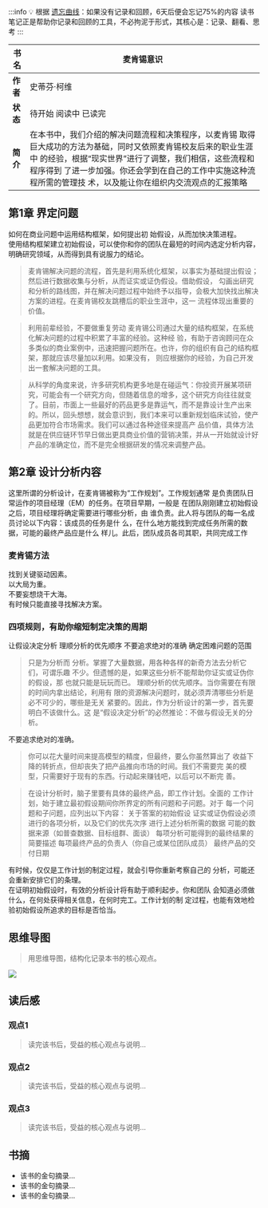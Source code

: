 :::info
💡  根据 [遗忘曲线](https://baike.baidu.com/item/%E9%81%97%E5%BF%98%E6%9B%B2%E7%BA%BF/7278665?fr=aladdin)：如果没有记录和回顾，6天后便会忘记75%的内容
      读书笔记正是帮助你记录和回顾的工具，不必拘泥于形式，其核心是：记录、翻看、思考
:::

| **书名** | 麦肯锡意识 |
| --- | --- |
| **作者** | 史蒂芬·柯维 |
| **状态** | 待开始 阅读中 已读完 |
| **简介** |  在本书中，我们介绍的解决问题流程和决策程序，以麦肯锡 取得巨大成功的方法为基础，同时又依照麦肯锡校友后来的职业生涯中 的经验，根据“现实世界”进行了调整，我们相信，这些流程和程序得到 了进一步加强。你还会学到在自己的工作中实施这种流程所需的管理技 术，以及能让你在组织内交流观点的汇报策略   |

## 第1章 界定问题
 如何在商业问题中运用结构框架，如何提出初 始假设，从而加快决策进程。  
 使用结构框架建立初始假设，可以使你和你的团队在最短的时间内选定分析内容，明确研究领域，从而得到具有说服力的结论。  
>  麦肯锡解决问题的流程，首先是利用系统化框架，以事实为基础提出假设；然后进行数据收集与分析，从而证实或证伪假设。借助假设， 勾画出研究和分析的路线图，并在解决问题过程中始终予以指导，会极大加快找出解决方案的进程。在麦肯锡校友跳槽后的职业生涯中，这一 流程体现出重要的价值。  

 

> 利用前辈经验，不要做重复劳动   麦肯锡公司通过大量的结构框架，在系统化解决问题的过程中积累了丰富的经验。这种经 验，有助于咨询顾问在众多类似的商业案例中，迅速把握问题所在。也许，你的组织有自己的结构框架，那就应该尽量加以利用。如果没有， 则应根据你的经验，为自己开发出一套解决问题的工具。  


>  从科学的角度来说，许多研究机构更多地是在碰运气：你投资开展某项研究，可能会有一个研究方向，但随着信息的增多，这个研究方向往往就变了。目前，市面上一些最好的药品更多是靠运气，而不是靠设计生产出来的。所以，回头想想，就会意识到，我们本来可以重新规划临床试验，使产品更加符合市场需求。我们可以通过各种途径来提高产 品价值，具体方法就是在供应链环节早日做出更具商业价值的营销决策，并从一开始就设计好产品的准确定位，而不是完全根据研发的情况来调整产品。  


##  第2章 设计分析内容  
 这里所谓的分析设计，在麦肯锡被称为“工作规划”。工作规划通常 是负责团队日常运作的项目经理（EM）的任务。在项目早期，一般是 在团队刚刚建立初始假设之后，项目经理将确定需要进行哪些分析，由 谁负责。此人将与团队的每一名成员讨论以下内容：该成员的任务是什 么，在什么地方能找到完成任务所需的数据，可能的最终产品应是什么 样儿。此后，团队成员各司其职，共同完成工作  
###  麦肯锡方法  
 找到关键驱动因素。  
 以大局为重。  
 不要妄想烧干大海。  
 有时候只能直接寻找解决方案。  
###  四项规则，有助你缩短制定决策的周期  
 让假设决定分析 
理顺分析的优先顺序 
不要追求绝对的准确 
确定困难问题的范围  
>  只是为分析而 分析。掌握了大量数据，用各种各样的新奇方法去分析它们，可谓乐趣 不少。但遗憾的是，如果这些分析不能帮助你证实或证伪你的假设，那 也就只能是玩玩而已。 理顺分析的优先顺序。当你需要在有限的时间内拿出结论，利用有 限的资源解决问题时，就必须弄清哪些分析是必不可少的，哪些是无关 紧要的。因此，作为分析设计的第一步，首先要明白不该做什么。这 是“假设决定分析”的必然推论：不做与假设无关的分析。  

 不要追求绝对的准确。  
>  你可以花大量时间来提高模型的精度，但最终，要么你虽然算出了 收益下降的转折点，但却丧失了把产品推向市场的时间。我们不需要完 美的模型，只需要好于现有的东西。行动起来赚钱吧，以后可以不断完 善。  

 
> 在设计分析时，脑子里要有具体的最终产品，即工作计划。全面的 工作计划，始于建立最初假设期间你所界定的所有问题和子问题。对于 每一个问题和子问题，应列出以下内容： 
> 关于答案的初始假设 
> 证实或证伪假设必须进行的各项分析，以及它们的优先次序 进行上述分析所需的数据 
> 可能的数据来源（如普查数据、目标组群、面谈） 
> 每项分析可能得到的最终结果的简要描述 
> 每项最终产品的负责人（你自己或某位团队成员） 
> 最终产品的交付日期  

有时候，仅仅是工作计划的制定过程，就会引导你重新考察自己的 分析，可能还会重新安排它们的条理。  
 在证明初始假设时，有效的分析设计将有助于顺利起步。你和团队 会知道必须做什么，在何处获得相关信息，在何时完工。工作计划的制 定过程，也能有效地检验初始假设所追求的目标是否恰当。  

## 思维导图
> 用思维导图，结构化记录本书的核心观点。

![](https://images.cherryfloris.eu.org/2022/1655085027577-875c0496-83fc-45dc-893f-a302c0007519.jpeg)
## 读后感
### 观点1
> 读完该书后，受益的核心观点与说明...

### 观点2
> 读完该书后，受益的核心观点与说明...

### 观点3
> 读完该书后，受益的核心观点与说明...

## 书摘

- 该书的金句摘录...
- 该书的金句摘录...
- 该书的金句摘录...
